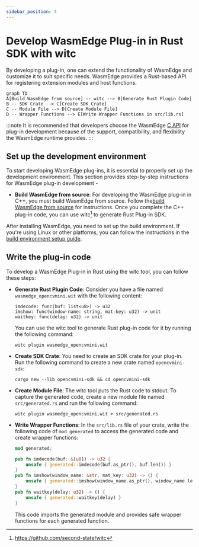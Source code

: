 ```yaml
---
sidebar_position: 4
---
```


# Develop WasmEdge Plug-in in Rust SDK with witc

By developing a plug-in, one can extend the functionality of WasmEdge and customize it to suit specific needs. WasmEdge provides a Rust-based API for registering extension modules and host functions.

```mermaid
graph TD
A[Build WasmEdge from source] -- witc --> B[Generate Rust Plugin Code]
B -- SDK Crate --> C[Create SDK Crate]
C -- Module File --> D[Create Module File]
D -- Wrapper Functions --> E[Write Wrapper Functions in src/lib.rs]
```

<!-- prettier-ignore -->
:::note
It is recommended that developers choose the WasmEdge [C API](develop_plugin_c.md) for plug-in development because of the support, compatibility, and flexibility the WasmEdge runtime provides.
:::

## Set up the development environment

To start developing WasmEdge plug-ins, it is essential to properly set up the development environment. This section provides step-by-step instructions for WasmEdge plug-in development -

- **Build WasmEdge from source**: For developing the WasmEdge plug-in in C++, you must build WasmEdge from source. Follow the[build WasmEdge from source](../source/build_from_src.md) for instructions. Once you complete the C++ plug-in code, you can use witc[^1] to generate Rust Plug-in SDK.

After installing WasmEdge, you need to set up the build environment. If you're using Linux or other platforms, you can follow the instructions in the [build environment setup guide](../source/os/linux.md).

## Write the plug-in code

To develop a WasmEdge Plug-in in Rust using the witc tool, you can follow these steps:

- **Generate Rust Plugin Code**: Consider you have a file named `wasmedge_opencvmini.wit` with the following content:

  ```wit
  imdecode: func(buf: list<u8>) -> u32
  imshow: func(window-name: string, mat-key: u32) -> unit
  waitkey: func(delay: u32) -> unit
  ```

  You can use the witc tool to generate Rust plug-in code for it by running the following command:

  ```shell
  witc plugin wasmedge_opencvmini.wit
  ```

- **Create SDK Crate**: You need to create an SDK crate for your plug-in. Run the following command to create a new crate named `opencvmini-sdk`:

  ```shell
  cargo new --lib opencvmini-sdk && cd opencvmini-sdk
  ```

- **Create Module File**: The witc tool puts the Rust code to stdout. To capture the generated code, create a new module file named `src/generated.rs` and run the following command:

  ```shell
  witc plugin wasmedge_opencvmini.wit > src/generated.rs
  ```

- **Write Wrapper Functions**: In the `src/lib.rs` file of your crate, write the following code of `mod generated` to access the generated code and create wrapper functions:

  ```rust
  mod generated;

  pub fn imdecode(buf: &[u8]) -> u32 {
      unsafe { generated::imdecode(buf.as_ptr(), buf.len()) }
  }
  pub fn imshow(window_name: &str, mat_key: u32) -> () {
      unsafe { generated::imshow(window_name.as_ptr(), window_name.len(), mat_key) }
  }
  pub fn waitkey(delay: u32) -> () {
      unsafe { generated::waitkey(delay) }
  }
  ```

  This code imports the generated module and provides safe wrapper functions for each generated function.

[^1]: <https://github.com/second-state/witc>
